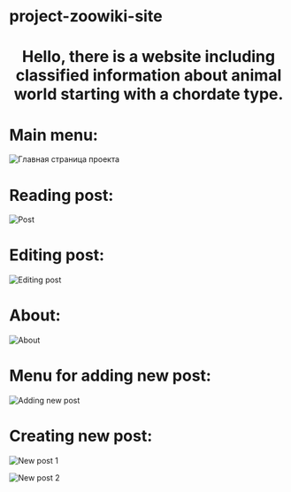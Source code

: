 # project-zoowiki-site
<h1 align="center">Hello, there is a website including classified information about animal world starting with a chordate type.</h1>
<h1>Main menu:</h1>

![Главная страница проекта](https://user-images.githubusercontent.com/109878600/182675118-59958a81-690f-4ef9-8b33-addc18c5808d.png)

<h1>Reading post:</h1>

![Post](https://user-images.githubusercontent.com/109878600/182676670-0e433e54-ad74-49dd-bfad-8fb8b4eca838.png)

<h1>Editing post:</h1>

![Editing post](https://user-images.githubusercontent.com/109878600/182676999-ca3df941-2183-42ef-a120-dcab854586dd.png)

<h1>About:</h1>

![About](https://user-images.githubusercontent.com/109878600/182675747-dc6d382b-af99-4c7b-bcea-19e45a5b2d0a.png)

<h1>Menu for adding new post:</h1>

![Adding new post](https://user-images.githubusercontent.com/109878600/182675912-942e7878-b058-4fea-be67-29235d51455b.png)

<h1>Creating new post:</h1>

![New post 1](https://user-images.githubusercontent.com/109878600/182676233-608584ce-c843-430b-aad2-8c51e8253210.png)

![New post 2](https://user-images.githubusercontent.com/109878600/182676462-ef32f82a-0aad-478b-b912-400a628cfebe.png)
